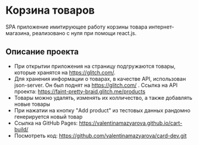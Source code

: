# Корзина товаров
SPA приложение имитирующее работу корзины товара интернет-магазина, реализовано с нуля при помощи react.js. 
## Описание проекта
* При открытии приложения на страницу подгружаются товары, которые хранятся на https://glitch.com/. 
* Для хранения информации о товарах, в качестве API, использован json-server. Он был поднят на https://glitch.com/ . Ссылка на API проекта: https://faint-pretty-braid.glitch.me/products
* Товары можно удалять, изменять их колличество, а также добавлять новые товары
* При нажатии на кнопку "Add product" из тестовых данных рандомно генерируется новый товар
* Ссылка на GitHub Pages: https://valentinamazyarova.github.io/cart-build/
* Посмотреть код: https://github.com/valentinamazyarova/card-dev.git
